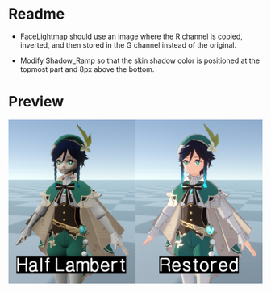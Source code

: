 # Readme

* FaceLightmap should use an image where the R channel is copied, inverted, and then stored in the G channel instead of the original.

* Modify Shadow_Ramp so that the skin shadow color is positioned at the topmost part and 8px above the bottom.

# Preview

![image](Images/image.jpg)
